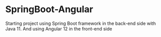 # SpringBoot-Angular
Starting project using Spring Boot framework in the back-end side with Java 11. And using Angular 12 in the front-end side 
